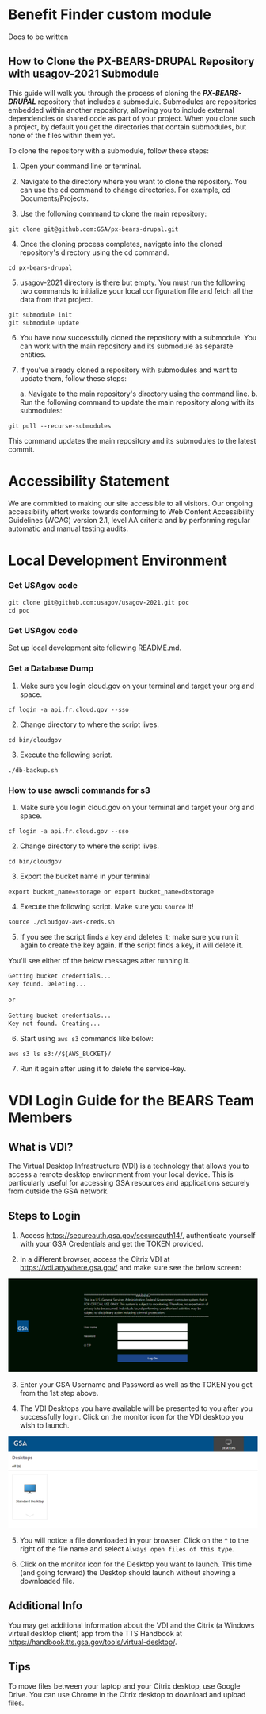 # Benefit Finder custom module

Docs to be written

## How to Clone the PX-BEARS-DRUPAL Repository with usagov-2021 Submodule

This guide will walk you through the process of cloning the **_PX-BEARS-DRUPAL_** repository that includes a submodule. Submodules are repositories embedded within another repository, allowing you to include external dependencies or shared code as part of your project. When you clone such a project, by default you get the directories that contain submodules, but none of the files within them yet.

To clone the repository with a submodule, follow these steps:

1. Open your command line or terminal.

2. Navigate to the directory where you want to clone the repository. You can use the cd command to change directories. For example, cd Documents/Projects.

3. Use the following command to clone the main repository:

```
git clone git@github.com:GSA/px-bears-drupal.git
```

4. Once the cloning process completes, navigate into the cloned repository's directory using the cd command.

```
cd px-bears-drupal
```

5. usagov-2021 directory is there but empty. You must run the following two commands to initialize your local configuration file and fetch all the data from that project.

```
git submodule init
git submodule update
```

6. You have now successfully cloned the repository with a submodule. You can work with the main repository and its submodule as separate entities.

7. If you've already cloned a repository with submodules and want to update them, follow these steps:

   a. Navigate to the main repository's directory using the command line.
   b. Run the following command to update the main repository along with its submodules:

```
git pull --recurse-submodules
```

This command updates the main repository and its submodules to the latest commit.

# Accessibility Statement

We are committed to making our site accessible to all visitors. Our ongoing accessibility effort works towards conforming to Web Content Accessibility Guidelines (WCAG) version 2.1, level AA criteria and by performing regular automatic and manual testing audits.

# Local Development Environment

### Get USAgov code

```
git clone git@github.com:usagov/usagov-2021.git poc
cd poc
```

### Get USAgov code

Set up local development site following README.md.

### Get a Database Dump

1. Make sure you login cloud.gov on your terminal and target your org and space.

```
cf login -a api.fr.cloud.gov --sso
```

2. Change directory to where the script lives.

```
cd bin/cloudgov
```

3. Execute the following script.

```
./db-backup.sh
```

### How to use awscli commands for s3 

1. Make sure you login cloud.gov on your terminal and target your org and space.

```
cf login -a api.fr.cloud.gov --sso
```

2. Change directory to where the script lives.

```
cd bin/cloudgov
```

3. Export the bucket name in your terminal

```
export bucket_name=storage or export bucket_name=dbstorage 
```

4. Execute the following script. Make sure you `source` it!

```
source ./cloudgov-aws-creds.sh 
```
5. If you see the script finds a key and deletes it; make sure you run it again to create the key again. If the script finds a key, it will delete it.

You'll see either of the below messages after running it. 

```
Getting bucket credentials...
Key found. Deleting...

or

Getting bucket credentials...
Key not found. Creating...
```
6. Start using `aws s3` commands like below:

```
aws s3 ls s3://${AWS_BUCKET}/
```

7. Run it again after using it to delete the service-key.


# VDI Login Guide for the BEARS Team Members

## What is VDI?

The Virtual Desktop Infrastructure (VDI) is a technology that allows you to access a remote desktop environment from your local device. This is particularly useful for accessing GSA resources and applications securely from outside the GSA network.

## Steps to Login

1. Access https://secureauth.gsa.gov/secureauth14/, authenticate yourself with your GSA Credentials and get the TOKEN provided.

2. In a different browser, access the Citrix VDI at https://vdi.anywhere.gsa.gov/ and make sure see the below screen:

![Here is the VDI Login Page you'll see](image.png)

3. Enter your GSA Username and Password as well as the TOKEN you get from the 1st step above.

4. The VDI Desktops you have available will be presented to you after you successfully login. Click on the monitor icon for the VDI desktop you wish to launch.

![VDI Desktop](image-1.png)

5. You will notice a file downloaded in your browser. Click on the ^ to the right of the file name and select `Always open files of this type`.

6. Click on the monitor icon for the Desktop you want to launch. This time (and going forward) the Desktop should launch without showing a downloaded file.

## Additional Info

You may get additional information about the VDI and the Citrix (a Windows virtual desktop client) app from the TTS Handbook at https://handbook.tts.gsa.gov/tools/virtual-desktop/.

## Tips

To move files between your laptop and your Citrix desktop, use Google Drive. You can use Chrome in the Citrix desktop to download and upload files.
